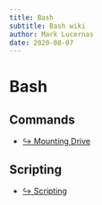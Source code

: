 ```yaml
---
title: Bash
subtitle: Bash wiki
author: Mark Lucernas
date: 2020-08-07
---
```



# Bash

## Commands

- [↪ Mounting Drive](mount)


## Scripting

- [↪ Scripting](scripting/index)

